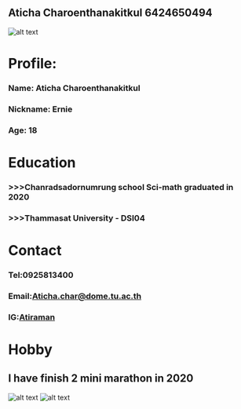 ## Aticha Charoenthanakitkul 6424650494
![alt text](https://sv1.picz.in.th/images/2021/11/30/6ijOeD.jpg)

# Profile:
### Name: Aticha Charoenthanakitkul
### Nickname: Ernie
### Age: 18

# Education
### >>>Chanradsadornumrung school Sci-math graduated in 2020
### >>>Thammasat University - DSI04

# Contact
### Tel:0925813400
### Email:Aticha.char@dome.tu.ac.th
### IG:[Atiraman](https://www.instagram.com/atiraman/)

# Hobby
## I have finish 2 mini marathon in 2020
![alt text](https://sv1.picz.in.th/images/2021/11/30/6ilPvV.jpg)
![alt text](https://sv1.picz.in.th/images/2021/11/30/6il2BQ.jpg)





